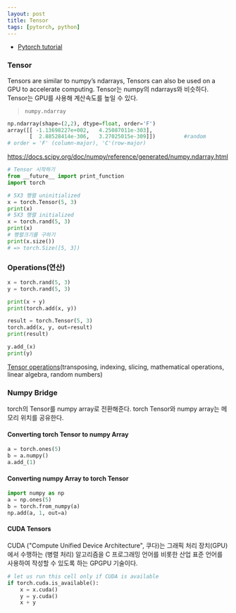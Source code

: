 ```yaml
---
layout: post
title: Tensor
tags: [pytorch, python]
---
```


- [Pytorch tutorial](http://pytorch.org/tutorials/beginner/blitz/tensor_tutorial.html#tensors)


### Tensor

 Tensors are similar to numpy’s ndarrays, Tensors can also be used on a GPU to accelerate computing.
Tensor는 numpy의 ndarrays와 비슷하다. Tensor는 GPU를 사용해 계산속도를 높일 수 있다.

>  `numpy.ndarray`
```python
np.ndarray(shape=(2,2), dtype=float, order='F')
array([[ -1.13698227e+002,   4.25087011e-303],
       [  2.88528414e-306,   3.27025015e-309]])         #random
# order = 'F' (column-major), 'C'(row-major)
```
https://docs.scipy.org/doc/numpy/reference/generated/numpy.ndarray.html


```python
# Tensor 시작하기
from __future__ import print_function
import torch
```

```python
# 5X3 행렬 uninitialized
x = torch.Tensor(5, 3)
print(x)
# 5X3 행렬 initialized
x = torch.rand(5, 3)
print(x)
# 행렬크기를 구하기
print(x.size())
# => torch.Size([5, 3])
```

### Operations(연산)

```python
x = torch.rand(5, 3)
y = torch.rand(5, 3)

print(x + y)
print(torch.add(x, y))

result = torch.Tensor(5, 3)
torch.add(x, y, out=result)
print(result)

y.add_(x)
print(y)
```

[Tensor operations](http://pytorch.org/tutorials/beginner/blitz/tensor_tutorial.html#getting-started)(transposing, indexing, slicing, mathematical operations, linear algebra, random numbers)

### Numpy Bridge
torch의 Tensor를 numpy array로 전환해준다. torch Tensor와 numpy array는 메모리 위치를 공유한다.

#### Converting torch Tensor to numpy Array
```python
a = torch.ones(5)
b = a.numpy()
a.add_(1)
```

#### Converting numpy Array to torch Tensor
```python
import numpy as np
a = np.ones(5)
b = torch.from_numpy(a)
np.add(a, 1, out=a)
```

#### CUDA Tensors
CUDA ("Compute Unified Device Architecture", 쿠다)는 그래픽 처리 장치(GPU)에서 수행하는 (병렬 처리) 알고리즘을 C 프로그래밍 언어를 비롯한 산업 표준 언어를 사용하여 작성할 수 있도록 하는 GPGPU 기술이다.
```python
# let us run this cell only if CUDA is available
if torch.cuda.is_available():
    x = x.cuda()
    y = y.cuda()
    x + y
```